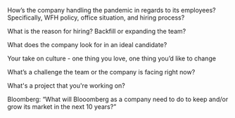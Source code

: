 How’s the company handling the pandemic in regards to its employees? Specifically, WFH policy, office situation, and hiring process? 

What is the reason for hiring? Backfill or expanding the team?


What does the company look for in an ideal candidate?


Your take on culture - one thing you love, one thing you’d like to change

What’s a challenge the team or the company is facing right now? 

What's a project that you're working on?

Bloomberg:
“What will Blooomberg as a company need to do to keep and/or grow its market in the next 10 years?”